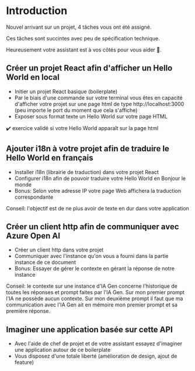 # Introduction

Nouvel arrivant sur un projet, 4 tâches vous ont été assigné.

Ces tâches sont succintes avec peu de spécification technique. 

Heureusement votre assistant est à vos côtés pour vous aider :raising_hand:.

## Créer un projet React afin d'afficher un Hello World en local

- Initier un projet React basique (boilerplate)
- Par le biais d'une commande sur votre terminal vous êtes en capacité d'afficher votre projet sur une page html de type http://localhost:3000 (peu importe le port du moment que cela s'affiche)
- Exposer sous format texte un Hello World sur votre page HTML

:heavy_check_mark: exercice validé si votre Hello World apparaît sur la page html

## Ajouter i18n à votre projet afin de traduire le Hello World en français

- Installer i18n (librairie de traduction) dans votre projet React
- Configurer i18n afin de pouvoir traduire votre Hello World en Bonjour le monde
- Bonus: Selon votre adresse IP votre page Web affichera la traduction correspondante

Conseil: l'objectif est de ne plus avoir de texte en dur dans votre application

## Créer un client http afin de communiquer avec Azure Open AI

- Créer un client http dans votre projet
- Communiquer avec l'instance qu'on vous a fourni dans la partie instance de ce document
- Bonus: Essayer de gérer le contexte en gérant la réponse de notre instance

Conseil: le contexte sur une instance d'IA Gen concerne l'historique de toutes les réponses et prompt faites par l'IA Gen. Sur mon premier prompt l'IA ne possède aucun contexte. Sur mon deuxième prompt il faut que ma communication avec l'IA Gen ait en mémoire mon premier prompt et sa première réponse.

## Imaginer une application basée sur cette API

- Avec l'aide de chef de projet et de votre assistant essayez d'imaginer une application autour de ce boilerplate
- Vous disposez d'une totale liberté (amélioration de design, ajout de feature)




